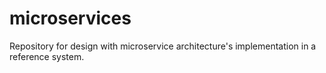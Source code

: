 # microservices
Repository for design with microservice architecture's implementation in a reference system.

